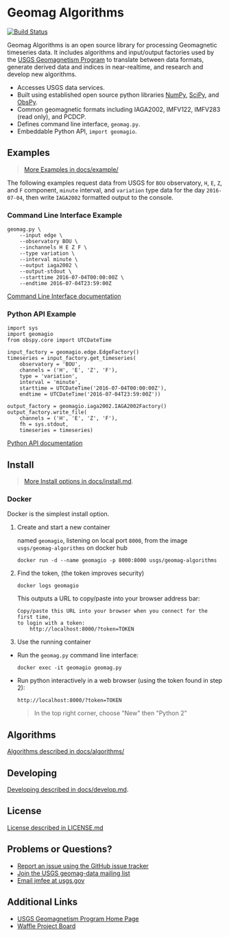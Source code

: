 Geomag Algorithms
=================
[![Build Status](https://travis-ci.org/usgs/geomag-algorithms.svg?branch=master)](https://travis-ci.org/usgs/geomag-algorithms)


Geomag Algorithms is an open source library for processing
Geomagnetic timeseries data.  It includes algorithms and input/output factories
used by the [USGS Geomagnetism Program](http://geomag.usgs.gov) to
  translate between data formats,
  generate derived data and indices in near-realtime,
  and research and develop new algorithms.


- Accesses USGS data services.
- Built using established open source python libraries
    [NumPy](http://www.numpy.org/),
    [SciPy](http://www.scipy.org/), and
    [ObsPy](http://www.obspy.org/).
- Common geomagnetic formats including
    IAGA2002,
    IMFV122,
    IMFV283 (read only), and
    PCDCP.
- Defines command line interface, `geomag.py`.
- Embeddable Python API, `import geomagio`.


## Examples
> [More Examples in docs/example/](./docs/example/)

The following examples request data from USGS for
  `BOU` observatory,
  `H`, `E`, `Z`, and `F` component,
  `minute` interval,
  and `variation` type data
  for the day `2016-07-04`,
then write `IAGA2002` formatted output to the console.

### Command Line Interface Example
```
geomag.py \
    --input edge \
    --observatory BOU \
    --inchannels H E Z F \
    --type variation \
    --interval minute \
    --output iaga2002 \
    --output-stdout \
    --starttime 2016-07-04T00:00:00Z \
    --endtime 2016-07-04T23:59:00Z
```
[Command Line Interface documentation](./docs/cli.md)

### Python API Example
```
import sys
import geomagio
from obspy.core import UTCDateTime

input_factory = geomagio.edge.EdgeFactory()
timeseries = input_factory.get_timeseries(
    observatory = 'BOU',
    channels = ('H', 'E', 'Z', 'F'),
    type = 'variation',
    interval = 'minute',
    starttime = UTCDateTime('2016-07-04T00:00:00Z'),
    endtime = UTCDateTime('2016-07-04T23:59:00Z'))

output_factory = geomagio.iaga2002.IAGA2002Factory()
output_factory.write_file(
    channels = ('H', 'E', 'Z', 'F'),
    fh = sys.stdout,
    timeseries = timeseries)
```
[Python API documentation](./docs/api.md)


## Install
> [More Install options in docs/install.md](./docs/install.md).

### Docker
Docker is the simplest install option.

1. Create and start a new container

    named `geomagio`,
    listening on local port `8000`,
    from the image `usgs/geomag-algorithms` on docker hub

    ```
    docker run -d --name geomagio -p 8000:8000 usgs/geomag-algorithms
    ```

2. Find the token, (the token improves security)

    ```
    docker logs geomagio
    ```

    This outputs a URL to copy/paste into your browser address bar:
    ```
    Copy/paste this URL into your browser when you connect for the first time,
    to login with a token:
        http://localhost:8000/?token=TOKEN
    ```

3. Use the running container

  - Run the `geomag.py` command line interface:

    ```
    docker exec -it geomagio geomag.py
    ```

  - Run python interactively in a web browser (using the token found in step 2):

    ```
    http://localhost:8000/?token=TOKEN
    ```

    > In the top right corner, choose "New" then "Python 2"


## Algorithms
[Algorithms described in docs/algorithms/](./docs/algorithms)


## Developing
[Developing described in docs/develop.md](./docs/develop.md).


## License
[License described in LICENSE.md](./LICENSE.md)


## Problems or Questions?

- [Report an issue using the GitHub issue tracker](http://github.com/usgs/geomag-algorithms/issues)
- [Join the USGS geomag-data mailing list](https://geohazards.usgs.gov/mailman/listinfo/geomag-data)
- [Email jmfee at usgs.gov](mailto:jmfee@usgs.gov)


## Additional Links

- [USGS Geomagnetism Program Home Page](http://geomag.usgs.gov/)
- [Waffle Project Board](https://waffle.io/usgs/geomag-algorithms)
